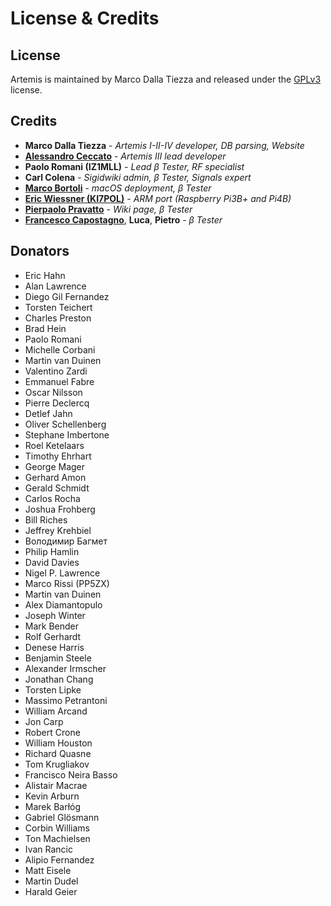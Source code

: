 # License & Credits

## License
Artemis is maintained by Marco Dalla Tiezza and released under the [GPLv3](https://github.com/AresValley/Artemis/blob/master/LICENSE) license.

## Credits
* **Marco Dalla Tiezza** - *Artemis I-II-IV developer, DB parsing, Website*
* [**Alessandro Ceccato**](https://github.com/alessandro90 "GitHub profile") - *Artemis III lead developer*
* **Paolo Romani (IZ1MLL)** - *Lead β Tester, RF specialist*
* **Carl Colena** - *Sigidwiki admin, β Tester, Signals expert*
* [**Marco Bortoli**](https://github.com/marbort "GitHub profile") - *macOS deployment, β Tester*
* [**Eric Wiessner (KI7POL)**](https://github.com/WheezyE "GitHub profile") - *ARM port (Raspberry Pi3B+ and Pi4B)*
* [**Pierpaolo Pravatto**](https://github.com/ppravatto "GitHub profile") - *Wiki page, β Tester*
* [**Francesco Capostagno**](https://github.com/fcapostagno "GitHub profile"), **Luca**, **Pietro** - *β Tester*

## Donators

* Eric Hahn
* Alan Lawrence
* Diego Gil Fernandez
* Torsten Teichert
* Charles Preston
* Brad Hein
* Paolo Romani
* Michelle Corbani
* Martin van Duinen
* Valentino Zardi
* Emmanuel Fabre
* Oscar Nilsson
* Pierre Declercq
* Detlef Jahn
* Oliver Schellenberg
* Stephane Imbertone
* Roel Ketelaars
* Timothy Ehrhart
* George Mager
* Gerhard Amon
* Gerald Schmidt
* Carlos Rocha
* Joshua Frohberg
* Bill Riches
* Jeffrey Krehbiel
* Володимир Багмет
* Philip Hamlin
* David Davies
* Nigel P. Lawrence
* Marco Rissi (PP5ZX)
* Martin van Duinen
* Alex Diamantopulo
* Joseph Winter
* Mark Bender
* Rolf Gerhardt
* Denese Harris
* Benjamin Steele
* Alexander Irmscher
* Jonathan Chang
* Torsten Lipke
* Massimo Petrantoni
* William Arcand
* Jon Carp
* Robert Crone
* William Houston
* Richard Quasne
* Tom Krugliakov
* Francisco Neira Basso
* Alistair Macrae
* Kevin Arburn
* Marek Barłóg
* Gabriel Glösmann
* Corbin Williams
* Ton Machielsen
* Ivan Rancic
* Alipio Fernandez
* Matt Eisele
* Martin Dudel
* Harald Geier

